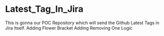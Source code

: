 # Latest_Tag_In_Jira
This is gonna our POC Repository which will send the Github Latest Tags in Jira Itself.
Adding Flower Bracket
Adding 
Removing One Logic
